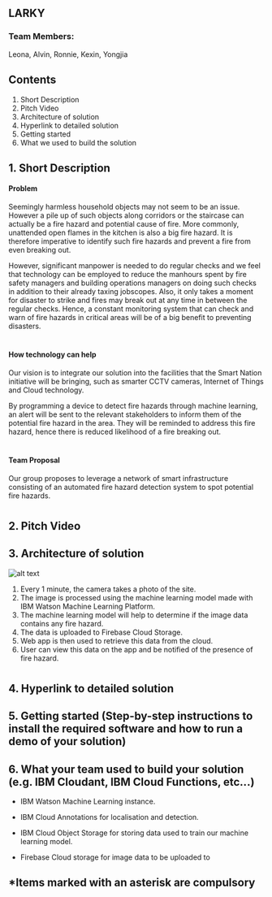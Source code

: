 ## LARKY
### Team Members: 
Leona, Alvin, Ronnie, Kexin, Yongjia
## **Contents**
1. Short Description
2. Pitch Video
3. Architecture of solution
4. Hyperlink to detailed solution
5. Getting started
6. What we used to build the solution

## 1. **Short Description**

#### **Problem**

Seemingly harmless household objects may not seem to be an issue. However a pile up of such objects along corridors or the staircase can actually be a fire hazard and potential cause of fire. More commonly, unattended open flames in the kitchen is also a big fire hazard. It is therefore imperative to identify such fire hazards and prevent a fire from even breaking out.

However, significant manpower is needed to do regular checks and we feel that technology can be employed to reduce the manhours spent by fire safety managers and building operations managers on doing such checks in addition to their already taxing jobscopes. Also, it only takes a moment for disaster to strike and fires may break out at any time in between the regular checks. Hence, a constant monitoring system that can check and warn of fire hazards in critical areas will be of a big benefit to preventing disasters.
#
#### How technology can help

Our vision is to integrate our solution into the facilities that the Smart Nation initiative will be bringing, such as smarter CCTV cameras, Internet of Things and Cloud technology.

By programming a device to detect fire hazards through machine learning, an alert will be sent to the relevant stakeholders to inform them of the potential fire hazard in the area. They will be reminded to address this fire hazard, hence there is reduced likelihood of a fire breaking out.
#
#### Team Proposal

Our group proposes to leverage a network of smart infrastructure consisting of an automated fire hazard detection system to spot potential fire hazards.
#

## 2. **Pitch Video**

## 3. **Architecture of solution** 

![alt text][logo]

[logo]: https://github.com/alvinhuhhh/LARKY_SCDFXIBM/blob/master/framework.jpg

1. Every 1 minute, the camera takes a photo of the site.
2. The image is processed using the machine learning model made with IBM Watson Machine Learning Platform.
3. The machine learning model will help to determine if the image data contains any fire hazard.
4. The data is uploaded to Firebase Cloud Storage.
5. Web app is then used to retrieve this data from the cloud.
6. User can view this data on the app and be notified of the presence of fire hazard.

#
## 4. **Hyperlink to detailed solution**

## 5. **Getting started** (Step-by-step instructions to install the required software and how to run a demo of your solution)

## 6. **What your team used to build your solution** (e.g. IBM Cloudant, IBM Cloud Functions, etc...)
* IBM Watson Machine Learning instance.

* IBM Cloud Annotations for localisation and detection.

* IBM Cloud Object Storage for storing data used to train our machine learning model.

* Firebase Cloud storage for image data to be uploaded to

## *Items marked with an asterisk are compulsory
